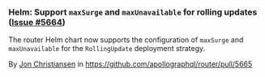 ### Helm: Support `maxSurge` and `maxUnavailable` for rolling updates ([Issue #5664](https://github.com/apollographql/router/issues/5664))

The router Helm chart now supports the configuration of `maxSurge` and `maxUnavailable` for the `RollingUpdate` deployment strategy.  

By [Jon Christiansen](https://github.com/theJC) in https://github.com/apollographql/router/pull/5665

